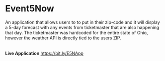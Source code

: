 # Event5Now
An application that allows users to to put in their zip-code and it will display a 5-day forecast with any events from ticketmaster that are also happening that day. The ticketmaster was hardcoded for the entire state of Ohio, however the weather API is directly tied to the users ZIP.
######
**Live Application**
https://bit.ly/E5NApp
